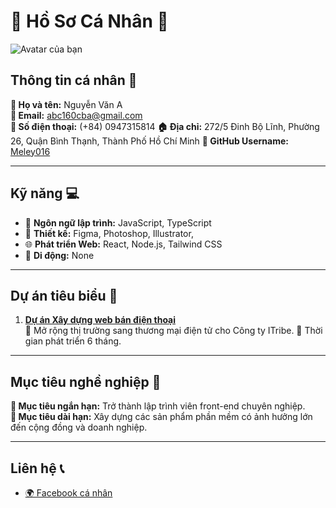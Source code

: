 # 🌟 Hồ Sơ Cá Nhân 🌟

![Avatar của bạn](https://github.com/settings/profile) <!-- Thay đường dẫn bằng ảnh đại diện của bạn -->

## Thông tin cá nhân 📝

**👤 Họ và tên:** Nguyễn Văn A  
**📧 Email:** [abc160cba@gmail.com](mailto:abc160cba@gmail.com)  
**📱 Số điện thoại:** (+84) 0947315814 
**🏠 Địa chỉ:** 272/5 Đinh Bộ Lĩnh, Phường 26, Quận Bình Thạnh, Thành Phố Hồ Chí Minh
**🐙 GitHub Username:** [Meley016](https://github.com/Meley016)

---

## Kỹ năng 💻

- 🔧 **Ngôn ngữ lập trình:** JavaScript, TypeScript
- 🎨 **Thiết kế:** Figma, Photoshop, Illustrator,   
- 🌐 **Phát triển Web:** React, Node.js, Tailwind CSS  
- 📱 **Di động:** None 

---

## Dự án tiêu biểu 🚀

1. **[Dự án Xây dựng web bán điện thoại](https://i-tribe.vercel.app/)**  
   🔹   Mở rộng thị trường sang thương mại điện tử cho Công ty ITribe.
   🔹  Thời gian phát triển 6 tháng.
---

## Mục tiêu nghề nghiệp 🎯

**🌱 Mục tiêu ngắn hạn:** Trở thành lập trình viên front-end chuyên nghiệp.  
**🚀 Mục tiêu dài hạn:** Xây dựng các sản phẩm phần mềm có ảnh hưởng lớn đến cộng đồng và doanh nghiệp.

---

## Liên hệ 📞

- [🌍 Facebook cá nhân](https://www.facebook.com/profile.php?id=100012869117734)  
